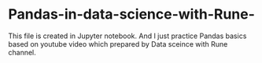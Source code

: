 # Pandas-in-data-science-with-Rune-

This file is created in Jupyter notebook. And I just practice Pandas basics based on youtube video which prepared by Data sceince with Rune channel.
